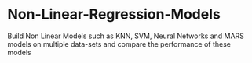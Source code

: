 # Non-Linear-Regression-Models
Build Non Linear Models such as KNN, SVM, Neural Networks and MARS models on multiple data-sets and compare the performance of these models
